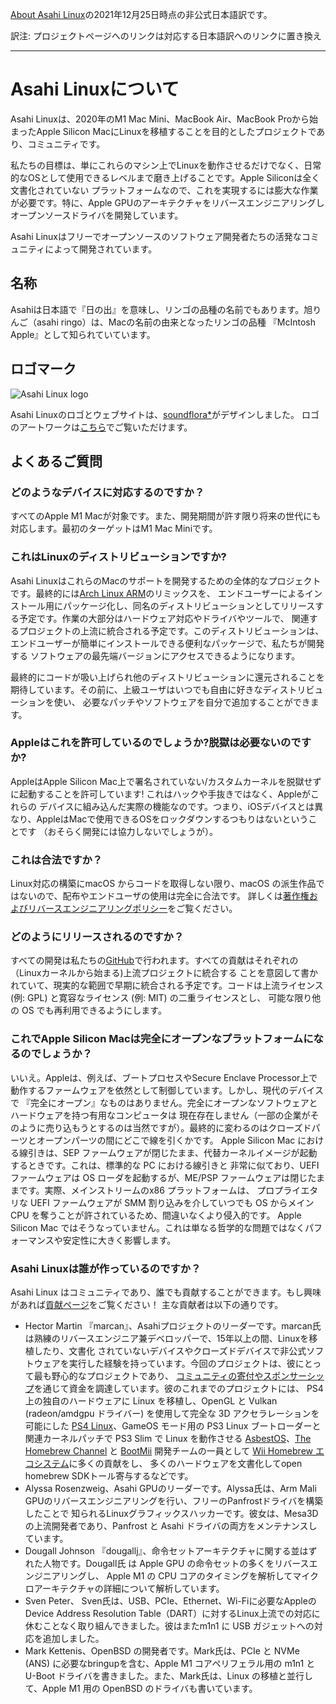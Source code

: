 [About Asahi Linux](https://asahilinux.org/about/)の2021年12月25日時点の非公式日本語訳です。

訳注: プロジェクトページへのリンクは対応する日本語訳へのリンクに置き換え

---
# Asahi Linuxについて
Asahi Linuxは、2020年のM1 Mac Mini、MacBook Air、MacBook Proから始まったApple Silicon MacにLinuxを移植することを目的としたプロジェクトであり、コミュニティです。

私たちの目標は、単にこれらのマシン上でLinuxを動作させるだけでなく、日常的なOSとして使用できるレベルまで磨き上げることです。Apple Siliconは全く文書化されていない
プラットフォームなので、これを実現するには膨大な作業が必要です。特に、Apple GPUのアーキテクチャをリバースエンジニアリングしオープンソースドライバを開発しています。

Asahi Linuxはフリーでオープンソースのソフトウェア開発者たちの活発なコミュニティによって開発されています。

## 名称
Asahiは日本語で『日の出』を意味し、リンゴの品種の名前でもあります。旭りんご（asahi ringo）は、Macの名前の由来となったリンゴの品種
『McIntosh Apple』として知られていています。

## ロゴマーク
![Asahi Linux logo](https://asahilinux.org/img/AsahiLinux_logomark.svg)

Asahi Linuxのロゴとウェブサイトは、[soundflora\*](https://soundflora.tokyo/)がデザインしました。
ロゴのアートワークは[こちら](https://github.com/AsahiLinux/artwork/tree/main/logos)でご覧いただけます。

## よくあるご質問
### どのようなデバイスに対応するのですか？
すべてのApple M1 Macが対象です。また、開発期間が許す限り将来の世代にも対応します。最初のターゲットはM1 Mac Miniです。

### これはLinuxのディストリビューションですか?
Asahi LinuxはこれらのMacのサポートを開発するための全体的なプロジェクトです。最終的には[Arch Linux ARM](https://archlinuxarm.org/)のリミックスを、
エンドユーザーによるインストール用にパッケージ化し、同名のディストリビューションとしてリリースする予定です。作業の大部分はハードウェア対応やドライバやツールで、
関連するプロジェクトの上流に統合される予定です。このディストリビューションは、エンドユーザーが簡単にインストールできる便利なパッケージで、私たちが開発する
ソフトウェアの最先端バージョンにアクセスできるようになります。

最終的にコードが吸い上げられ他のディストリビューションに還元されることを期待しています。その前に、上級ユーザはいつでも自由に好きなディストリビューションを使い、
必要なパッチやソフトウェアを自分で追加することができます。

### Appleはこれを許可しているのでしょうか?脱獄は必要ないのですか?
AppleはApple Silicon Mac上で署名されていない/カスタムカーネルを脱獄せずに起動することを許可しています! これはハックや手抜きではなく、Appleがこれらの
デバイスに組み込んだ実際の機能なのです。つまり、iOSデバイスとは異なり、AppleはMacで使用できるOSをロックダウンするつもりはないということです
（おそらく開発には協力しないでしょうが）。

### これは合法ですか？
Linux対応の構築にmacOS からコードを取得しない限り、macOS の派生作品ではないので、配布やエンドユーザの使用は完全に合法です。
詳しくは[著作権およびリバースエンジニアリングポリシー](https://github.com/asfdrwe/asahi-linux-translations/blob/main/copyright.md)をご覧ください。

### どのようにリリースされるのですか？
すべての開発は私たちの[GitHub](https://github.com/AsahiLinux)で行われます。すべての貢献はそれぞれの（Linuxカーネルから始まる)上流プロジェクトに統合する
ことを意図して書かれていて、現実的な範囲で早期に統合される予定です。コードは上流ライセンス (例: GPL) と寛容なライセンス (例: MIT) の二重ライセンスとし、
可能な限り他の OS でも再利用できるようにします。

### これでApple Silicon Macは完全にオープンなプラットフォームになるのでしょうか？
いいえ。Appleは、例えば、ブートプロセスやSecure Enclave Processor上で動作するファームウェアを依然として制御しています。しかし、現代のデバイスで
『完全にオープン』なものはありません。完全にオープンなソフトウェアとハードウェアを持つ有用なコンピュータは
現在存在しません（一部の企業がそのように売り込もうとするのは当然ですが）。最終的に変わるのはクローズドパーツとオープンパーツの間にどこで線を引くかです。
Apple Silicon Mac における線引きは、SEP ファームウェアが閉じたまま、代替カーネルイメージが起動するときです。これは、標準的な PC における線引きと
非常に似ており、UEFI ファームウェアは OS ローダを起動するが、ME/PSP ファームウェアは閉じたままです。実際、メインストリームのx86 プラットフォームは、
プロプライエタリな UEFI ファームウェアが SMM 割り込みを介していつでも OS からメイン CPU を奪うことが許されているため、間違いなくより侵入的です。
Apple Silicon Mac ではそうなっていません。これは単なる哲学的な問題ではなくパフォーマンスや安定性に大きく影響します。

### Asahi Linuxは誰が作っているのですか？
Asahi Linux はコミュニティであり、誰でも貢献することができます。もし興味があれば[貢献ページ](https://github.com/asfdrwe/asahi-linux-translations/blob/main/contribute.md)をご覧ください！
主な貢献者は以下の通りです。

- Hector Martin 『marcan』、Asahiプロジェクトのリーダーです。marcan氏は熟練のリバースエンジニア兼デベロッパーで、15年以上の間、Linuxを移植したり、文書化
されていないデバイスやクローズドデバイスで非公式ソフトウェアを実行した経験を持っています。今回のプロジェクトは、彼にとって最も野心的なプロジェクトであり、
[コミュニティの寄付やスポンサーシップ](https://github.com/asfdrwe/asahi-linux-translations/blob/main/support.md)を通じて資金を調達しています。彼のこれまでのプロジェクトには、
PS4上の独自のハードウェアに Linux を移植し、OpenGL と Vulkan (radeon/amdgpu ドライバー) を使用して完全な 3D アクセラレーションを可能にした 
[PS4 Linux](https://github.com/fail0verflow/ps4-linux)、GameOS モード用の PS3 Linux ブートローダーと関連カーネルパッチで PS3 Slim で Linux を動作させる 
[AsbestOS](https://github.com/marcan/asbestos)、[The Homebrew Channel](https://wiibrew.org/wiki/Homebrew_Channel) と 
[BootMii](https://wiibrew.org/wiki/BootMii) 開発チームの一員として [Wii Homebrew エコシステム](https://wiibrew.org/)に多くの貢献をし、
多くのハードウェアを文書化してopen homebrew SDKトール寄与するなどです。
- Alyssa Rosenzweig、Asahi GPUのリーダーです。Alyssa氏は、Arm Mali GPUのリバースエンジニアリングを行い、フリーのPanfrostドライバを構築したことで
知られるLinuxグラフィックスハッカーです。彼女は、Mesa3D の上流開発者であり、Panfrost と Asahi ドライバの両方をメンテナンスしています。
- Dougall Johnson 『dougallj』、命令セットアーキテクチャに関する並はずれた人物です。Dougall氏 は Apple GPU の命令セットの多くをリバースエンジニアリングし、
Apple M1 の CPU コアのタイミングを解析してマイクロアーキテクチャの詳細について解析しています。
- Sven Peter、 Sven氏は、USB、PCIe、Ethernet、Wi-Fiに必要なAppleのDevice Address Resolution Table（DART）に対するLinux上流での対応に
休むことなく取り組んできました。彼はまたm1n1 に USB ガジェットへの対応を追加しました。
- Mark Kettenis、OpenBSD の開発者です。Mark氏は、PCIe と NVMe (ANS) に必要なbringupを含む、Apple M1 コアペリフェラル用の m1n1 と U-Boot 
ドライバを書きました。また、Mark氏は、Linux の移植と並行して、Apple M1 用の OpenBSD のドライバも書いています。
